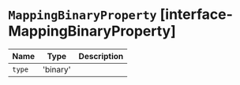 # `MappingBinaryProperty` [interface-MappingBinaryProperty]

| Name | Type | Description |
| - | - | - |
| `type` | 'binary' | &nbsp; |
